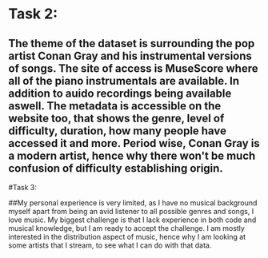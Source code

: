 # Task 2:

## The theme of the dataset is surrounding the pop artist Conan Gray and his instrumental versions of songs. The site of access is MuseScore where all of the piano instrumentals are available. In addition to auido recordings being available aswell. The metadata is accessible on the website too, that shows the genre, level of difficulty, duration, how many people have accessed it and more. Period wise, Conan Gray is a modern artist, hence why there won't be much confusion of difficulty establishing origin. 

#Task 3: 

##My personal experience is very limited, as I have no musical background myself apart from being an avid listener to all possible genres and songs, I love music. 
My biggest challenge is that I lack experience in both code and musical knowledge, but I am ready to accept the challenge. 
I am mostly interested in the distribution aspect of music, hence why I am looking at some artists that I stream, to see what I can do with that data. 

